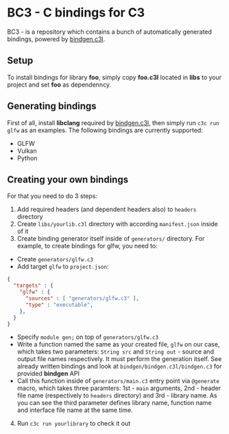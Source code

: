 
# BC3 - C bindings for C3

BC3 - is a repository which contains a bunch of automatically generated bindings, powered by [bindgen.c3l](https://github.com/vssukharev/bindgen.c3l).

## Setup

To install bindings for library **foo**, simply copy **foo.c3l** located in **libs** to your project and set **foo** as dependenncy.

## Generating bindings

First of all, install **libclang** required by [bindgen.c3l](https://github.com/vssukharev/bindgen.c3l), then simply run `c3c run glfw` as an examples. The following bindings are currently supported:
- GLFW
- Vulkan
- Python

## Creating your own bindings

For that you need to do 3 steps:

1. Add required headers (and dependent headers also) to `headers` directory
2. Create `libs/yourlib.c3l` directory with according `manifest.json` inside of it
3. Create binding generator itself inside of `generators/` directory. For example, to create bindings for glfw, you need to:
  - Create `generators/glfw.c3`
  - Add target `glfw` to `project.json`:
  ```json
  {
    "targets" : {
      "glfw" : {
        "sources" : [ "generators/glfw.c3" ],
        "type" : "executable",
      },
    }
  }
  ```
  - Specify `module gen;` on top of `generators/glfw.c3`
  - Write a function named the same as your created file, `glfw` on our case, which takes two parameters: `String src` and `String out` - source and output file names respectively. It must perform the generation itself. See already written bindings and look at `bindgen/bindgen.c3l/bindgen.c3` for provided **bindgen** API
  - Call this function inside of `generators/main.c3` entry point via `@generate` macro, which takes three paramters: 1st - `main` arguments, 2nd - header file name (respectively to `headers` directory) and 3rd - library name. As you can see the third parameter defines library name, function name and interface file name at the same time.
4. Run `c3c run yourlibrary` to check it out

